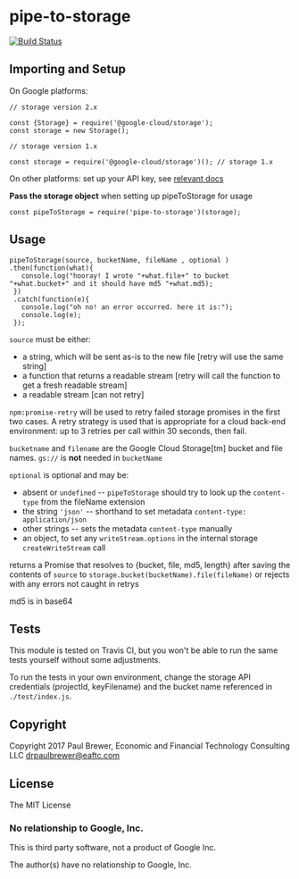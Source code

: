 # pipe-to-storage



[![Build Status](https://travis-ci.org/DrPaulBrewer/pipe-to-storage.svg?branch=master)](https://travis-ci.org/DrPaulBrewer/pipe-to-storage)

## Importing and Setup

On Google platforms:

    // storage version 2.x
    
    const {Storage} = require('@google-cloud/storage');
    const storage = new Storage();
    
    // storage version 1.x

    const storage = require('@google-cloud/storage')(); // storage 1.x

On other platforms: set up your API key, see [relevant docs](https://www.npmjs.com/package/@google-cloud/storage)

**Pass the storage object** when setting up pipeToStorage for usage

    const pipeToStorage = require('pipe-to-storage')(storage);

## Usage

    pipeToStorage(source, bucketName, fileName , optional )
    .then(function(what){ 
       console.log("hooray! I wrote "+what.file+" to bucket "+what.bucket+" and it should have md5 "+what.md5);
     })
     .catch(function(e){
       console.log("oh no! an error occurred. here it is:");
       console.log(e);
     });

`source` must be either:

* a string, which will be sent as-is to the new file [retry will use the same string]
* a function that returns a readable stream [retry will call the function to get a fresh readable stream]
* a readable stream [can not retry]

`npm:promise-retry` will be used to retry failed storage promises in the first two cases.  A retry strategy
is used that is appropriate for a cloud back-end environment: up to 3 retries per call within 30 seconds, then fail.

`bucketname` and `filename` are the Google Cloud Storage[tm] bucket and file names.  `gs://` is **not** needed in `bucketName`

`optional` is optional and may be:

* absent or `undefined` -- `pipeToStorage` should try to look up the `content-type` from the fileName extension
* the string `'json'` -- shorthand to set metadata `content-type: application/json`
* other strings --  sets the metadata `content-type` manually
* an object, to set any `writeStream.options` in the internal storage `createWriteStream` call

returns a Promise that resolves to {bucket, file, md5, length} after saving the contents of `source` to 
`storage.bucket(bucketName).file(fileName)` or rejects with any errors not caught in retrys

md5 is in base64

## Tests

This module is tested on Travis CI, but you won't be able to run the same tests yourself without some adjustments.

To run the tests in your own environment, change the storage API credentials (projectId, keyFilename) and the bucket name referenced in `./test/index.js`.  

## Copyright

Copyright 2017 Paul Brewer, Economic and Financial Technology Consulting LLC <drpaulbrewer@eaftc.com>

## License

The MIT License

### No relationship to Google, Inc. 

This is third party software, not a product of Google Inc.

The author(s) have no relationship to Google, Inc. 
